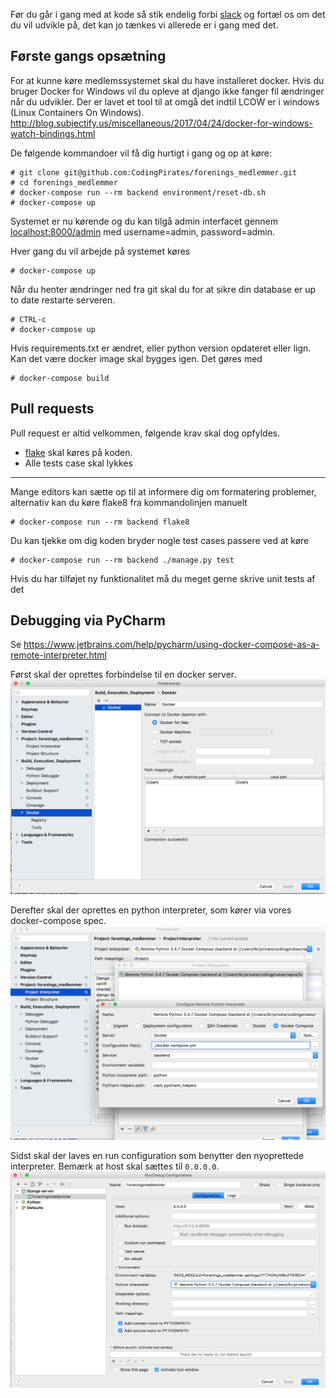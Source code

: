 Før du går i gang med at kode så stik endelig forbi [slack](https://codingpirates.signup.team) 
og fortæl os om det du vil udvikle på, det kan jo tænkes vi allerede er i gang med det. 


## Første gangs opsætning
For at kunne køre medlemssystemet skal du have installeret docker. Hvis du bruger
Docker for Windows vil du opleve at django ikke fanger fil ændringer når du udvikler.
Der er lavet et tool til at omgå det indtil LCOW er i windows (Linux Containers On Windows). http://blog.subjectify.us/miscellaneous/2017/04/24/docker-for-windows-watch-bindings.html

De følgende kommandoer vil få dig hurtigt i gang og op at køre:
```
# git clone git@github.com:CodingPirates/forenings_medlemmer.git
# cd forenings_medlemmer
# docker-compose run --rm backend environment/reset-db.sh
# docker-compose up
```

Systemet er nu kørende og du kan tilgå admin interfacet gennem 
[localhost:8000/admin](http://localhost:8000/admin)
med username=admin, password=admin.

Hver gang du vil arbejde på systemet køres 
```
# docker-compose up
```
Når du henter ændringer ned fra git skal du for at sikre din
database er up to date restarte serveren.
```
# CTRL-c
# docker-compose up
```
Hvis requirements.txt er ændret, eller python version opdateret eller
lign. Kan det være docker image skal bygges igen. Det gøres med
```
# docker-compose build
```

## Pull requests
Pull request er altid velkommen, følgende krav skal dog opfyldes. 
* [flake](http://flake8.pycqa.org/en/latest/) skal køres på koden. 
* Alle tests case skal lykkes
  

---
Mange editors kan sætte op til at informere dig om formatering problemer, 
alternativ kan du køre flake8 fra kommandolinjen manuelt
```
# docker-compose run --rm backend flake8
```
  
Du kan tjekke om dig koden bryder nogle test cases passere ved at køre
```
# docker-compose run --rm backend ./manage.py test
```
Hvis du har tilføjet ny funktionalitet må du meget gerne skrive unit tests af det

## Debugging via PyCharm
Se https://www.jetbrains.com/help/pycharm/using-docker-compose-as-a-remote-interpreter.html

Først skal der oprettes forbindelse til en docker server.
![Docker server config](./doc_assets/docker_server.png)

Derefter skal der oprettes en python interpreter, som kører via vores docker-compose spec.
![Interpreter config](./doc_assets/interpreter.png)

Sidst skal der laves en run configuration som benytter den nyoprettede interpreter.
Bemærk at host skal sættes til `0.0.0.0`.
![Run config](./doc_assets/run_conf.png)